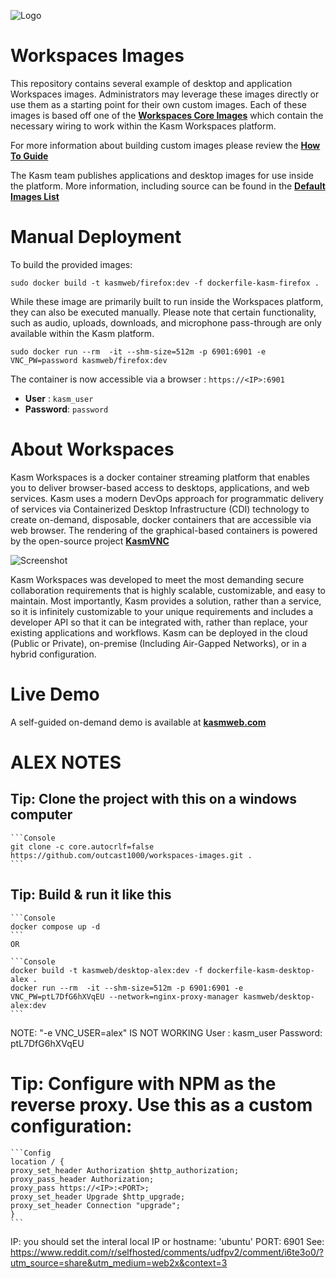 ![Logo][logo]

# Workspaces Images

This repository contains several example of desktop and application Workspaces images.
Administrators may leverage these images directly or use them as a starting point for their own custom images.
Each of these images is based off one of the [**Workspaces Core Images**](https://github.com/kasmtech/workspaces-core-images?utm_campaign=Github&utm_source=github) which contain the necessary wiring to work within the Kasm Workspaces platform.

For more information about building custom images please review the  [**How To Guide**](https://kasmweb.com/docs/latest/how_to/building_images.html?utm_campaign=Github&utm_source=github)

The Kasm team publishes applications and desktop images for use inside the platform. More information, including source can be found in the [**Default Images List**](https://kasmweb.com/docs/latest/guide/custom_images.html?utm_campaign=Github&utm_source=github)

# Manual Deployment

To build the provided images:

    sudo docker build -t kasmweb/firefox:dev -f dockerfile-kasm-firefox .

While these image are primarily built to run inside the Workspaces platform, they can also be executed manually.  Please note that certain functionality, such as audio, uploads, downloads, and microphone pass-through are only available within the Kasm platform.

```
sudo docker run --rm  -it --shm-size=512m -p 6901:6901 -e VNC_PW=password kasmweb/firefox:dev
```

The container is now accessible via a browser : `https://<IP>:6901`

- **User** : `kasm_user`
- **Password**: `password`

# About Workspaces

Kasm Workspaces is a docker container streaming platform that enables you to deliver browser-based access to desktops, applications, and web services. Kasm uses a modern DevOps approach for programmatic delivery of services via Containerized Desktop Infrastructure (CDI) technology to create on-demand, disposable, docker containers that are accessible via web browser. The rendering of the graphical-based containers is powered by the open-source project   [**KasmVNC**](https://github.com/kasmtech/KasmVNC?utm_campaign=Github&utm_source=github)

![Screenshot][Kasm_Workflow]

Kasm Workspaces was developed to meet the most demanding secure collaboration requirements that is highly scalable, customizable, and easy to maintain.  Most importantly, Kasm provides a solution, rather than a service, so it is infinitely customizable to your unique requirements and includes a developer API so that it can be integrated with, rather than replace, your existing applications and workflows. Kasm can be deployed in the cloud (Public or Private), on-premise (Including Air-Gapped Networks), or in a hybrid configuration.

# Live Demo

A self-guided on-demand demo is available at [**kasmweb.com**](https://www.kasmweb.com/demo.html?utm_campaign=Github&utm_source=github)

[logo]: https://cdn2.hubspot.net/hubfs/5856039/dockerhub/kasm_logo.png "Kasm Logo"
[Kasm_Workflow]: https://cdn2.hubspot.net/hubfs/5856039/dockerhub/kasm_workflow_960.gif "Kasm Workflow"

# ALEX NOTES

## Tip: Clone the project with this on a windows computer

    ```Console
    git clone -c core.autocrlf=false https://github.com/outcast1000/workspaces-images.git .
    ```

## Tip: Build & run it like this

    ```Console
    docker compose up -d
    ```
    OR
    
    ```Console
    docker build -t kasmweb/desktop-alex:dev -f dockerfile-kasm-desktop-alex .
    docker run --rm  -it --shm-size=512m -p 6901:6901 -e VNC_PW=ptL7DfG6hXVqEU --network=nginx-proxy-manager kasmweb/desktop-alex:dev
    ```
NOTE: "-e VNC_USER=alex" IS NOT WORKING
User : kasm_user
Password: ptL7DfG6hXVqEU

# Tip: Configure with NPM as the reverse proxy. Use this as a custom configuration:

    ```Config
    location / {
    proxy_set_header Authorization $http_authorization;
    proxy_pass_header Authorization;
    proxy_pass https://<IP>:<PORT>;
    proxy_set_header Upgrade $http_upgrade;
    proxy_set_header Connection "upgrade";
    }
    ```

IP: you should set the interal local IP or hostname: 'ubuntu'
PORT: 6901
See: https://www.reddit.com/r/selfhosted/comments/udfpv2/comment/i6te3o0/?utm_source=share&utm_medium=web2x&context=3
